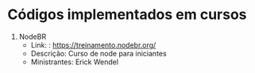 # Códigos implementados em cursos

1. NodeBR
   - Link: : https://treinamento.nodebr.org/
   - Descrição: Curso de node para iniciantes
   - Ministrantes: Erick Wendel
